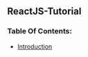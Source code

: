 ## ReactJS-Tutorial

### Table Of Contents:
- [Introduction](https://github.com/jitendragangwar123/ReactJs-Tutorial/tree/master/Introduction)
